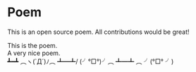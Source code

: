 # Poem
This is an open source poem. All contributions would be great!

This is the poem.<br>
A very nice poem.\
┻━┻ ︵ヽ(`Д´)ﾉ︵ ┻━┻/
(╯°□°)╯︵ ┻━┻ ︵ ╯(°□° ╯)

